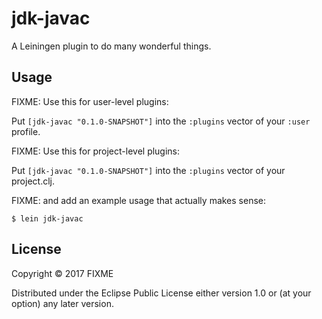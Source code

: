 # jdk-javac

A Leiningen plugin to do many wonderful things.

## Usage

FIXME: Use this for user-level plugins:

Put `[jdk-javac "0.1.0-SNAPSHOT"]` into the `:plugins` vector of your `:user`
profile.

FIXME: Use this for project-level plugins:

Put `[jdk-javac "0.1.0-SNAPSHOT"]` into the `:plugins` vector of your project.clj.

FIXME: and add an example usage that actually makes sense:

    $ lein jdk-javac

## License

Copyright © 2017 FIXME

Distributed under the Eclipse Public License either version 1.0 or (at
your option) any later version.

